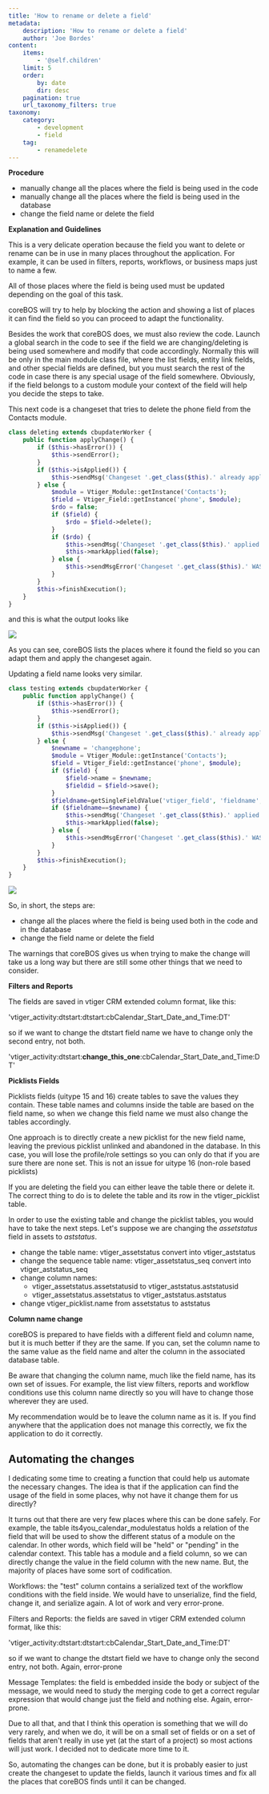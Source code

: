 ```yaml
---
title: 'How to rename or delete a field'
metadata:
    description: 'How to rename or delete a field'
    author: 'Joe Bordes'
content:
    items:
        - '@self.children'
    limit: 5
    order:
        by: date
        dir: desc
    pagination: true
    url_taxonomy_filters: true
taxonomy:
    category:
        - development 
        - field
    tag:
        - renamedelete
---
```


**Procedure**

- manually change all the places where the field is being used in the code
- manually change all the places where the field is being used in the database
- change the field name or delete the field

**Explanation and Guidelines**

This is a very delicate operation because the field you want to delete or rename can be in use in many places throughout the application. For example, it can be used in filters, reports, workflows, or business maps just to name a few.

All of those places where the field is being used must be updated depending on the goal of this task.

coreBOS will try to help by blocking the action and showing a list of places it can find the field so you can proceed to adapt the functionality.

Besides the work that coreBOS does, we must also review the code. Launch a global search in the code to see if the field we are changing/deleting is being used somewhere and modify that code accordingly. Normally this will be only in the main module class file, where the list fields, entity link fields, and other special fields are defined, but you must search the rest of the code in case there is any special usage of the field somewhere. Obviously, if the field belongs to a custom module your context of the field will help you decide the steps to take.

This next code is a changeset that tries to delete the phone field from the Contacts module.

```php
class deleting extends cbupdaterWorker {
	public function applyChange() {
		if ($this->hasError()) {
			$this->sendError();
		}
		if ($this->isApplied()) {
			$this->sendMsg('Changeset '.get_class($this).' already applied!');
		} else {
			$module = Vtiger_Module::getInstance('Contacts');
			$field = Vtiger_Field::getInstance('phone', $module);
			$rdo = false;
			if ($field) {
				$rdo = $field->delete();
			}
			if ($rdo) {
				$this->sendMsg('Changeset '.get_class($this).' applied!');
				$this->markApplied(false);
			} else {
				$this->sendMsgError('Changeset '.get_class($this).' WAS NOT applied!');
			}
		}
		$this->finishExecution();
	}
}
```

and this is what the output looks like

![](changesetdeletefield.png)

As you can see, coreBOS lists the places where it found the field so you can adapt them and apply the changeset again.

Updating a field name looks very similar.

```php
class testing extends cbupdaterWorker {
	public function applyChange() {
		if ($this->hasError()) {
			$this->sendError();
		}
		if ($this->isApplied()) {
			$this->sendMsg('Changeset '.get_class($this).' already applied!');
		} else {
			$newname = 'changephone';
			$module = Vtiger_Module::getInstance('Contacts');
			$field = Vtiger_Field::getInstance('phone', $module);
			if ($field) {
				$field->name = $newname;
				$fieldid = $field->save();
			}
			$fieldname=getSingleFieldValue('vtiger_field', 'fieldname', 'fieldid', $fieldid);
			if ($fieldname==$newname) {
				$this->sendMsg('Changeset '.get_class($this).' applied!');
				$this->markApplied(false);
			} else {
				$this->sendMsgError('Changeset '.get_class($this).' WAS NOT applied!');
			}
		}
		$this->finishExecution();
	}
}
```

![](changesetupdatefield.png)

So, in short, the steps are:

- change all the places where the field is being used both in the code and in the database
- change the field name or delete the field

The warnings that coreBOS gives us when trying to make the change will take us a long way but there are still some other things that we need to consider.

**Filters and Reports**

The fields are saved in vtiger CRM extended column format, like this:

'vtiger\_activity:dtstart:dtstart:cbCalendar\_Start\_Date\_and\_Time:DT'

so if we want to change the dtstart field name we have to change only the second entry, not both.

'vtiger\_activity:dtstart:**change\_this\_one**:cbCalendar\_Start\_Date\_and\_Time:DT'

**Picklists Fields**

Picklists fields (uitype 15 and 16) create tables to save the values they contain. These table names and columns inside the table are based on the field name, so when we change this field name we must also change the tables accordingly.

One approach is to directly create a new picklist for the new field name, leaving the previous picklist unlinked and abandoned in the database. In this case, you will lose the profile/role settings so you can only do that if you are sure there are none set. This is not an issue for uitype 16 (non-role based picklists)

If you are deleting the field you can either leave the table there or delete it. The correct thing to do is to delete the table and its row in the vtiger\_picklist table.

In order to use the existing table and change the picklist tables, you would have to take the next steps. Let's suppose we are changing the *assetstatus* field in assets to *aststatus*.

- change the table name: vtiger\_assetstatus convert into vtiger\_aststatus
- change the sequence table name: vtiger\_assetstatus\_seq convert into vtiger\_aststatus\_seq
- change column names:
  - vtiger\_assetstatus.assetstatusid to vtiger\_aststatus.aststatusid
  - vtiger\_assetstatus.assetstatus to vtiger\_aststatus.aststatus
- change vtiger\_picklist.name from assetstatus to aststatus

**Column name change**

coreBOS is prepared to have fields with a different field and column name, but it is much better if they are the same. If you can, set the column name to the same value as the field name and alter the column in the associated database table.

Be aware that changing the column name, much like the field name, has its own set of issues. For example, the list view filters, reports and workflow conditions use this column name directly so you will have to change those wherever they are used.

My recommendation would be to leave the column name as it is. If you find anywhere that the application does not manage this correctly, we fix the application to do it correctly.

## Automating the changes

I dedicating some time to creating a function that could help us automate the necessary changes. The idea is that if the application can find the usage of the field in some places, why not have it change them for us directly?

It turns out that there are very few places where this can be done safely. For example, the table its4you\_calendar\_modulestatus holds a relation of the field that will be used to show the different status of a module on the calendar. In other words, which field will be "held" or "pending" in the calendar context. This table has a module and a field column, so we can directly change the value in the field column with the new name. But, the majority of places have some sort of codification.

Workflows: the "test" column contains a serialized text of the workflow conditions with the field inside. We would have to unserialize, find the field, change it, and serialize again. A lot of work and very error-prone.

Filters and Reports: the fields are saved in vtiger CRM extended column format, like this:

'vtiger\_activity:dtstart:dtstart:cbCalendar\_Start\_Date\_and\_Time:DT'

so if we want to change the dtstart field we have to change only the second entry, not both. Again, error-prone

Message Templates: the field is embedded inside the body or subject of the message, we would need to study the merging code to get a correct regular expression that would change just the field and nothing else. Again, error-prone.

Due to all that, and that I think this operation is something that we will do very rarely, and when we do, it will be on a small set of fields or on a set of fields that aren't really in use yet (at the start of a project) so most actions will just work. I decided not to dedicate more time to it.

So, automating the changes can be done, but it is probably easier to just create the changeset to update the fields, launch it various times and fix all the places that coreBOS finds until it can be changed.
